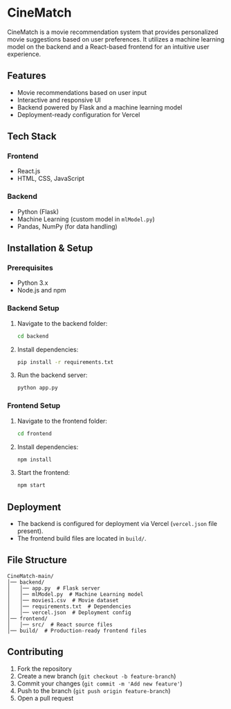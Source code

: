 # CineMatch

CineMatch is a movie recommendation system that provides personalized movie suggestions based on user preferences. It utilizes a machine learning model on the backend and a React-based frontend for an intuitive user experience.

## Features
- Movie recommendations based on user input
- Interactive and responsive UI
- Backend powered by Flask and a machine learning model
- Deployment-ready configuration for Vercel

## Tech Stack
### Frontend
- React.js
- HTML, CSS, JavaScript

### Backend
- Python (Flask)
- Machine Learning (custom model in `mlModel.py`)
- Pandas, NumPy (for data handling)

## Installation & Setup
### Prerequisites
- Python 3.x
- Node.js and npm

### Backend Setup
1. Navigate to the backend folder:
   ```sh
   cd backend
   ```
2. Install dependencies:
   ```sh
   pip install -r requirements.txt
   ```
3. Run the backend server:
   ```sh
   python app.py
   ```

### Frontend Setup
1. Navigate to the frontend folder:
   ```sh
   cd frontend
   ```
2. Install dependencies:
   ```sh
   npm install
   ```
3. Start the frontend:
   ```sh
   npm start
   ```

## Deployment
- The backend is configured for deployment via Vercel (`vercel.json` file present).
- The frontend build files are located in `build/`.

## File Structure
```
CineMatch-main/
│── backend/
│   │── app.py  # Flask server
│   │── mlModel.py  # Machine Learning model
│   │── movies1.csv  # Movie dataset
│   │── requirements.txt  # Dependencies
│   │── vercel.json  # Deployment config
│── frontend/
│   │── src/  # React source files
│── build/  # Production-ready frontend files
```



## Contributing
1. Fork the repository
2. Create a new branch (`git checkout -b feature-branch`)
3. Commit your changes (`git commit -m 'Add new feature'`)
4. Push to the branch (`git push origin feature-branch`)
5. Open a pull request


